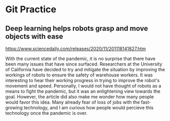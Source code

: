 # Git Practice

## Deep learning helps robots grasp and move objects with ease
https://www.sciencedaily.com/releases/2020/11/201118141827.htm

With the current state of the pandemic, it is no surprise that there have been many issues that have since surfaced. Researchers at the University of California have decided to try and mitigate the situation by improving the workings of robots to ensure the safety of warehouse workers. It was interesting to hear their working progress in trying to improve the robot's movement and speed. Personally, I would not have thought of robots as a means to fight the pandemic, but it was an enlightening view towards the goal. However, the article did also make me wonder how many people would favor this idea. Many already fear of loss of jobs with the fast-growing technology, and I am curious how people would percieve this technology once the pandemic is over.